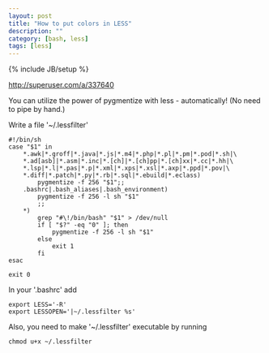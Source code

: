 ```yaml
---
layout: post
title: "How to put colors in LESS"
description: ""
category: [bash, less]
tags: [less]
---
```

{% include JB/setup %}

<http://superuser.com/a/337640>

You can utilize the power of pygmentize with less - automatically! (No need to pipe by hand.)

Write a file '~/.lessfilter'

    #!/bin/sh
    case "$1" in
        *.awk|*.groff|*.java|*.js|*.m4|*.php|*.pl|*.pm|*.pod|*.sh|\
        *.ad[asb]|*.asm|*.inc|*.[ch]|*.[ch]pp|*.[ch]xx|*.cc|*.hh|\
        *.lsp|*.l|*.pas|*.p|*.xml|*.xps|*.xsl|*.axp|*.ppd|*.pov|\
        *.diff|*.patch|*.py|*.rb|*.sql|*.ebuild|*.eclass)
            pygmentize -f 256 "$1";;
        .bashrc|.bash_aliases|.bash_environment)
            pygmentize -f 256 -l sh "$1"
            ;;
        *)
            grep "#\!/bin/bash" "$1" > /dev/null
            if [ "$?" -eq "0" ]; then
                pygmentize -f 256 -l sh "$1"
            else
                exit 1
            fi
    esac

    exit 0

In your '.bashrc' add

    export LESS='-R'
    export LESSOPEN='|~/.lessfilter %s'

Also, you need to make '~/.lessfilter' executable by running

    chmod u+x ~/.lessfilter
